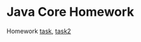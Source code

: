 # Java Core Homework

Homework [task](https://github.com/netology-code/jd-homeworks/blob/master/spring_boot/README.md), [task2](https://github.com/netology-code/jd-homeworks/blob/master/containers/task1/README.md)

